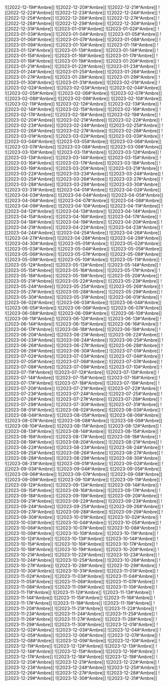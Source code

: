 ![[2022-12-19#^Ambre]]
![[2022-12-20#^Ambre]]
![[2022-12-21#^Ambre]]
![[2022-12-22#^Ambre]]
![[2022-12-23#^Ambre]]
![[2022-12-24#^Ambre]]
![[2022-12-25#^Ambre]]
![[2022-12-26#^Ambre]]
![[2022-12-27#^Ambre]]
![[2022-12-28#^Ambre]]
![[2022-12-29#^Ambre]]
![[2022-12-30#^Ambre]]
![[2022-12-31#^Ambre]]
![[2023-01-01#^Ambre]]
![[2023-01-02#^Ambre]]
![[2023-01-03#^Ambre]]
![[2023-01-04#^Ambre]]
![[2023-01-05#^Ambre]]
![[2023-01-06#^Ambre]]
![[2023-01-07#^Ambre]]
![[2023-01-08#^Ambre]]
![[2023-01-09#^Ambre]]
![[2023-01-10#^Ambre]]
![[2023-01-11#^Ambre]]
![[2023-01-12#^Ambre]]
![[2023-01-13#^Ambre]]
![[2023-01-14#^Ambre]]
![[2023-01-15#^Ambre]]
![[2023-01-16#^Ambre]]
![[2023-01-17#^Ambre]]
![[2023-01-18#^Ambre]]
![[2023-01-19#^Ambre]]
![[2023-01-20#^Ambre]]
![[2023-01-21#^Ambre]]
![[2023-01-22#^Ambre]]
![[2023-01-23#^Ambre]]
![[2023-01-24#^Ambre]]
![[2023-01-25#^Ambre]]
![[2023-01-26#^Ambre]]
![[2023-01-27#^Ambre]]
![[2023-01-28#^Ambre]]
![[2023-01-29#^Ambre]]
![[2023-01-30#^Ambre]]
![[2023-01-31#^Ambre]]
![[2023-02-01#^Ambre]]
![[2023-02-02#^Ambre]]
![[2023-02-03#^Ambre]]
![[2023-02-04#^Ambre]]
![[2023-02-05#^Ambre]]
![[2023-02-06#^Ambre]]
![[2023-02-07#^Ambre]]
![[2023-02-08#^Ambre]]
![[2023-02-09#^Ambre]]
![[2023-02-10#^Ambre]]
![[2023-02-11#^Ambre]]
![[2023-02-12#^Ambre]]
![[2023-02-13#^Ambre]]
![[2023-02-14#^Ambre]]
![[2023-02-15#^Ambre]]
![[2023-02-16#^Ambre]]
![[2023-02-17#^Ambre]]
![[2023-02-18#^Ambre]]
![[2023-02-19#^Ambre]]
![[2023-02-20#^Ambre]]
![[2023-02-21#^Ambre]]
![[2023-02-22#^Ambre]]
![[2023-02-23#^Ambre]]
![[2023-02-24#^Ambre]]
![[2023-02-25#^Ambre]]
![[2023-02-26#^Ambre]]
![[2023-02-27#^Ambre]]
![[2023-02-28#^Ambre]]
![[2023-03-01#^Ambre]]
![[2023-03-02#^Ambre]]
![[2023-03-03#^Ambre]]
![[2023-03-04#^Ambre]]
![[2023-03-05#^Ambre]]
![[2023-03-06#^Ambre]]
![[2023-03-07#^Ambre]]
![[2023-03-08#^Ambre]]
![[2023-03-09#^Ambre]]
![[2023-03-10#^Ambre]]
![[2023-03-11#^Ambre]]
![[2023-03-12#^Ambre]]
![[2023-03-13#^Ambre]]
![[2023-03-14#^Ambre]]
![[2023-03-15#^Ambre]]
![[2023-03-16#^Ambre]]
![[2023-03-17#^Ambre]]
![[2023-03-18#^Ambre]]
![[2023-03-19#^Ambre]]
![[2023-03-20#^Ambre]]
![[2023-03-21#^Ambre]]
![[2023-03-22#^Ambre]]
![[2023-03-23#^Ambre]]
![[2023-03-24#^Ambre]]
![[2023-03-25#^Ambre]]
![[2023-03-26#^Ambre]]
![[2023-03-27#^Ambre]]
![[2023-03-28#^Ambre]]
![[2023-03-29#^Ambre]]
![[2023-03-30#^Ambre]]
![[2023-03-31#^Ambre]]
![[2023-04-01#^Ambre]]
![[2023-04-02#^Ambre]]
![[2023-04-03#^Ambre]]
![[2023-04-04#^Ambre]]
![[2023-04-05#^Ambre]]
![[2023-04-06#^Ambre]]
![[2023-04-07#^Ambre]]
![[2023-04-08#^Ambre]]
![[2023-04-09#^Ambre]]
![[2023-04-10#^Ambre]]
![[2023-04-11#^Ambre]]
![[2023-04-12#^Ambre]]
![[2023-04-13#^Ambre]]
![[2023-04-14#^Ambre]]
![[2023-04-15#^Ambre]]
![[2023-04-16#^Ambre]]
![[2023-04-17#^Ambre]]
![[2023-04-18#^Ambre]]
![[2023-04-19#^Ambre]]
![[2023-04-20#^Ambre]]
![[2023-04-21#^Ambre]]
![[2023-04-22#^Ambre]]
![[2023-04-23#^Ambre]]
![[2023-04-24#^Ambre]]
![[2023-04-25#^Ambre]]
![[2023-04-26#^Ambre]]
![[2023-04-27#^Ambre]]
![[2023-04-28#^Ambre]]
![[2023-04-29#^Ambre]]
![[2023-04-30#^Ambre]]
![[2023-05-01#^Ambre]]
![[2023-05-02#^Ambre]]
![[2023-05-03#^Ambre]]
![[2023-05-04#^Ambre]]
![[2023-05-05#^Ambre]]
![[2023-05-06#^Ambre]]
![[2023-05-07#^Ambre]]
![[2023-05-08#^Ambre]]
![[2023-05-09#^Ambre]]
![[2023-05-10#^Ambre]]
![[2023-05-11#^Ambre]]
![[2023-05-12#^Ambre]]
![[2023-05-13#^Ambre]]
![[2023-05-14#^Ambre]]
![[2023-05-15#^Ambre]]
![[2023-05-16#^Ambre]]
![[2023-05-17#^Ambre]]
![[2023-05-18#^Ambre]]
![[2023-05-19#^Ambre]]
![[2023-05-20#^Ambre]]
![[2023-05-21#^Ambre]]
![[2023-05-22#^Ambre]]
![[2023-05-23#^Ambre]]
![[2023-05-24#^Ambre]]
![[2023-05-25#^Ambre]]
![[2023-05-26#^Ambre]]
![[2023-05-27#^Ambre]]
![[2023-05-28#^Ambre]]
![[2023-05-29#^Ambre]]
![[2023-05-30#^Ambre]]
![[2023-05-31#^Ambre]]
![[2023-06-01#^Ambre]]
![[2023-06-02#^Ambre]]
![[2023-06-03#^Ambre]]
![[2023-06-04#^Ambre]]
![[2023-06-05#^Ambre]]
![[2023-06-06#^Ambre]]
![[2023-06-07#^Ambre]]
![[2023-06-08#^Ambre]]
![[2023-06-09#^Ambre]]
![[2023-06-10#^Ambre]]
![[2023-06-11#^Ambre]]
![[2023-06-12#^Ambre]]
![[2023-06-13#^Ambre]]
![[2023-06-14#^Ambre]]
![[2023-06-15#^Ambre]]
![[2023-06-16#^Ambre]]
![[2023-06-17#^Ambre]]
![[2023-06-18#^Ambre]]
![[2023-06-19#^Ambre]]
![[2023-06-20#^Ambre]]
![[2023-06-21#^Ambre]]
![[2023-06-22#^Ambre]]
![[2023-06-23#^Ambre]]
![[2023-06-24#^Ambre]]
![[2023-06-25#^Ambre]]
![[2023-06-26#^Ambre]]
![[2023-06-27#^Ambre]]
![[2023-06-28#^Ambre]]
![[2023-06-29#^Ambre]]
![[2023-06-30#^Ambre]]
![[2023-07-01#^Ambre]]
![[2023-07-02#^Ambre]]
![[2023-07-03#^Ambre]]
![[2023-07-04#^Ambre]]
![[2023-07-05#^Ambre]]
![[2023-07-06#^Ambre]]
![[2023-07-07#^Ambre]]
![[2023-07-08#^Ambre]]
![[2023-07-09#^Ambre]]
![[2023-07-10#^Ambre]]
![[2023-07-11#^Ambre]]
![[2023-07-12#^Ambre]]
![[2023-07-13#^Ambre]]
![[2023-07-14#^Ambre]]
![[2023-07-15#^Ambre]]
![[2023-07-16#^Ambre]]
![[2023-07-17#^Ambre]]
![[2023-07-18#^Ambre]]
![[2023-07-19#^Ambre]]
![[2023-07-20#^Ambre]]
![[2023-07-21#^Ambre]]
![[2023-07-22#^Ambre]]
![[2023-07-23#^Ambre]]
![[2023-07-24#^Ambre]]
![[2023-07-25#^Ambre]]
![[2023-07-26#^Ambre]]
![[2023-07-27#^Ambre]]
![[2023-07-28#^Ambre]]
![[2023-07-29#^Ambre]]
![[2023-07-30#^Ambre]]
![[2023-07-31#^Ambre]]
![[2023-08-01#^Ambre]]
![[2023-08-02#^Ambre]]
![[2023-08-03#^Ambre]]
![[2023-08-04#^Ambre]]
![[2023-08-05#^Ambre]]
![[2023-08-06#^Ambre]]
![[2023-08-07#^Ambre]]
![[2023-08-08#^Ambre]]
![[2023-08-09#^Ambre]]
![[2023-08-10#^Ambre]]
![[2023-08-11#^Ambre]]
![[2023-08-12#^Ambre]]
![[2023-08-13#^Ambre]]
![[2023-08-14#^Ambre]]
![[2023-08-15#^Ambre]]
![[2023-08-16#^Ambre]]
![[2023-08-17#^Ambre]]
![[2023-08-18#^Ambre]]
![[2023-08-19#^Ambre]]
![[2023-08-20#^Ambre]]
![[2023-08-21#^Ambre]]
![[2023-08-22#^Ambre]]
![[2023-08-23#^Ambre]]
![[2023-08-24#^Ambre]]
![[2023-08-25#^Ambre]]
![[2023-08-26#^Ambre]]
![[2023-08-27#^Ambre]]
![[2023-08-28#^Ambre]]
![[2023-08-29#^Ambre]]
![[2023-08-30#^Ambre]]
![[2023-08-31#^Ambre]]
![[2023-09-01#^Ambre]]
![[2023-09-02#^Ambre]]
![[2023-09-03#^Ambre]]
![[2023-09-04#^Ambre]]
![[2023-09-05#^Ambre]]
![[2023-09-06#^Ambre]]
![[2023-09-07#^Ambre]]
![[2023-09-08#^Ambre]]
![[2023-09-09#^Ambre]]
![[2023-09-10#^Ambre]]
![[2023-09-11#^Ambre]]
![[2023-09-12#^Ambre]]
![[2023-09-13#^Ambre]]
![[2023-09-14#^Ambre]]
![[2023-09-15#^Ambre]]
![[2023-09-16#^Ambre]]
![[2023-09-17#^Ambre]]
![[2023-09-18#^Ambre]]
![[2023-09-19#^Ambre]]
![[2023-09-20#^Ambre]]
![[2023-09-21#^Ambre]]
![[2023-09-22#^Ambre]]
![[2023-09-23#^Ambre]]
![[2023-09-24#^Ambre]]
![[2023-09-25#^Ambre]]
![[2023-09-26#^Ambre]]
![[2023-09-27#^Ambre]]
![[2023-09-28#^Ambre]]
![[2023-09-29#^Ambre]]
![[2023-09-30#^Ambre]]
![[2023-10-01#^Ambre]]
![[2023-10-02#^Ambre]]
![[2023-10-03#^Ambre]]
![[2023-10-04#^Ambre]]
![[2023-10-05#^Ambre]]
![[2023-10-06#^Ambre]]
![[2023-10-07#^Ambre]]
![[2023-10-08#^Ambre]]
![[2023-10-09#^Ambre]]
![[2023-10-10#^Ambre]]
![[2023-10-11#^Ambre]]
![[2023-10-12#^Ambre]]
![[2023-10-13#^Ambre]]
![[2023-10-14#^Ambre]]
![[2023-10-15#^Ambre]]
![[2023-10-16#^Ambre]]
![[2023-10-17#^Ambre]]
![[2023-10-18#^Ambre]]
![[2023-10-19#^Ambre]]
![[2023-10-20#^Ambre]]
![[2023-10-21#^Ambre]]
![[2023-10-22#^Ambre]]
![[2023-10-23#^Ambre]]
![[2023-10-24#^Ambre]]
![[2023-10-25#^Ambre]]
![[2023-10-26#^Ambre]]
![[2023-10-27#^Ambre]]
![[2023-10-28#^Ambre]]
![[2023-10-29#^Ambre]]
![[2023-10-30#^Ambre]]
![[2023-10-31#^Ambre]]
![[2023-11-01#^Ambre]]
![[2023-11-02#^Ambre]]
![[2023-11-03#^Ambre]]
![[2023-11-04#^Ambre]]
![[2023-11-05#^Ambre]]
![[2023-11-06#^Ambre]]
![[2023-11-07#^Ambre]]
![[2023-11-08#^Ambre]]
![[2023-11-09#^Ambre]]
![[2023-11-10#^Ambre]]
![[2023-11-11#^Ambre]]
![[2023-11-12#^Ambre]]
![[2023-11-13#^Ambre]]
![[2023-11-14#^Ambre]]
![[2023-11-15#^Ambre]]
![[2023-11-16#^Ambre]]
![[2023-11-17#^Ambre]]
![[2023-11-18#^Ambre]]
![[2023-11-19#^Ambre]]
![[2023-11-20#^Ambre]]
![[2023-11-21#^Ambre]]
![[2023-11-22#^Ambre]]
![[2023-11-23#^Ambre]]
![[2023-11-24#^Ambre]]
![[2023-11-25#^Ambre]]
![[2023-11-26#^Ambre]]
![[2023-11-27#^Ambre]]
![[2023-11-28#^Ambre]]
![[2023-11-29#^Ambre]]
![[2023-11-30#^Ambre]]
![[2023-12-01#^Ambre]]
![[2023-12-02#^Ambre]]
![[2023-12-03#^Ambre]]
![[2023-12-04#^Ambre]]
![[2023-12-05#^Ambre]]
![[2023-12-06#^Ambre]]
![[2023-12-07#^Ambre]]
![[2023-12-08#^Ambre]]
![[2023-12-09#^Ambre]]
![[2023-12-10#^Ambre]]
![[2023-12-11#^Ambre]]
![[2023-12-12#^Ambre]]
![[2023-12-13#^Ambre]]
![[2023-12-14#^Ambre]]
![[2023-12-15#^Ambre]]
![[2023-12-16#^Ambre]]
![[2023-12-17#^Ambre]]
![[2023-12-18#^Ambre]]
![[2023-12-19#^Ambre]]
![[2023-12-20#^Ambre]]
![[2023-12-21#^Ambre]]
![[2023-12-22#^Ambre]]
![[2023-12-23#^Ambre]]
![[2023-12-24#^Ambre]]
![[2023-12-25#^Ambre]]
![[2023-12-26#^Ambre]]
![[2023-12-27#^Ambre]]
![[2023-12-28#^Ambre]]
![[2023-12-29#^Ambre]]
![[2023-12-30#^Ambre]]
![[2023-12-31#^Ambre]]
